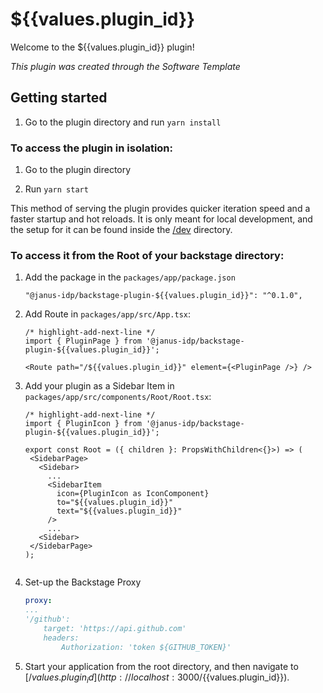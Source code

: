 # ${{values.plugin_id}}

Welcome to the ${{values.plugin_id}} plugin!

_This plugin was created through the Software Template_

## Getting started

1. Go to the plugin directory and run `yarn install`


### To access the plugin in isolation:

1. Go to the plugin directory

2. Run `yarn start`

This method of serving the plugin provides quicker iteration speed and a faster startup and hot reloads.
It is only meant for local development, and the setup for it can be found inside the [/dev](./dev) directory.


### To access it from the Root of your backstage directory:


1. Add the package in the `packages/app/package.json`

    ```
    "@janus-idp/backstage-plugin-${{values.plugin_id}}": "^0.1.0",
    ```


2. Add Route in `packages/app/src/App.tsx`:

   ```tsx title="packages/app/src/App.tsx"
   /* highlight-add-next-line */
   import { PluginPage } from '@janus-idp/backstage-plugin-${{values.plugin_id}}';

   <Route path="/${{values.plugin_id}}" element={<PluginPage />} />
   ```

3. Add your plugin as a Sidebar Item in `packages/app/src/components/Root/Root.tsx`:

   ```tsx title="packages/app/src/components/Root/Root.tsx"
   /* highlight-add-next-line */
   import { PluginIcon } from '@janus-idp/backstage-plugin-${{values.plugin_id}}';

   export const Root = ({ children }: PropsWithChildren<{}>) => (
    <SidebarPage>
      <Sidebar>
        ...
        <SidebarItem
          icon={PluginIcon as IconComponent}
          to="${{values.plugin_id}}"
          text="${{values.plugin_id}}"
        />
        ...
      <Sidebar>
    </SidebarPage>
   );


4. Set-up the Backstage Proxy

    ```yaml title="app-config.yaml"
    proxy:
    ...
    '/github':
        target: 'https://api.github.com'
        headers:
            Authorization: 'token ${GITHUB_TOKEN}' 
    ```

5. Start your application from the root directory, and then navigate to [/${{values.plugin_id}}](http://localhost:3000/${{values.plugin_id}}).


